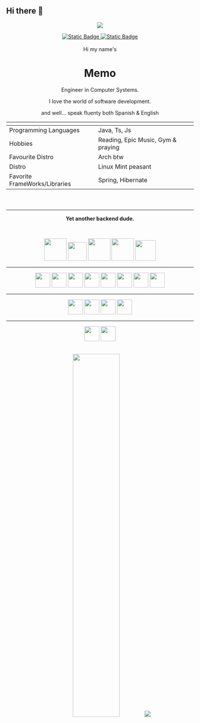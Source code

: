 


## Hi there 👋

<!--
**MemoSainz/MemoSainz** is a ✨ _special_ ✨ repository because its `README.md` (this file) appears on your GitHub profile.

Here are some ideas to get you started:

- 🔭 I’m currently working on ...
- 🌱 I’m currently learning ...
- 👯 I’m looking to collaborate on ...
- 🤔 I’m looking for help with ...
- 💬 Ask me about ...
- 📫 How to reach me: ...
- 😄 Pronouns: ...
- ⚡ Fun fact: ...
-->

<p align="center">

<!-- <img src="https://i.imgur.com/SRKhMEK.png" style="max-height:500px"/> -->
    
    
<img src="https://i.ibb.co/bm51wQQ/Git-Hub-Recovered-6.png" style="max-height:500px"/>
</p>
<div align='center'>
<a target="_blank" href="https://github.com/MemoSainz/Portfolio">
<img alt="Static Badge" src="https://img.shields.io/badge/Portfolio-blue?style=for-the-badge&logo=googlechrome&logoColor=%23f8f8ff&logoSize=auto&label=Memo%27s&labelColor=%23304674&color=%2382C2FF">
</a>
<a target="_blank" href="https://www.youtube.com/@tioalex-px">
<img alt="Static Badge" src="https://img.shields.io/badge/Tech%20Cult-blue?style=for-the-badge&logo=youtube&logoColor=%23f8f8ff&logoSize=30&label=Memo's&labelColor=%23ec8f16&color=%2300a86b">
</a>
<a>
    <!-- Discord:
    <a target="_blank" href="https://discord.gg/---"><img src="https://dcbadge.limes.pink/api/server/---" alt="" /></a> -->
</a>
</div>
<br>
<div align='center'>
    <span>Hi my name's </span> <span><h1>Memo</h1></span>
    <p>Engineer in Computer Systems. </p>
    <p>I love the world of software development.</p>
    <p>and well... speak fluenty both Spanish & English</p>
    <table>
    <thead>
        <tr>
            <th></th>
            <th></th>
        </tr>
    </thead>
    <tbody>
        <tr>
            <td>Programming Languages</td>
            <td>Java, Ts, Js</td>
        </tr>
        <tr>
            <td>Hobbies</td>
            <td>Reading, Epic Music, Gym & praying</td>
        </tr>
        <tr>
            <td>Favourite Distro</td>
            <td>Arch btw</td>
        </tr>
        <tr>
            <td>Distro</td>
            <td>Linux Mint peasant</td>
        </tr>
        <tr>
            <td>Favorite FrameWorks/Libraries</td>
            <td>Spring, Hibernate</td>
        </tr>
    </tbody>
        <thead>
        <tr>
            <th></th>
            <th></th>
        </tr>
    </thead>
</table>

<br>

<hr>
<p> <strong> Yet another backend dude. </strong> </p>

<br>
<p align="center">
<img width="60" src="https://cdn.jsdelivr.net/gh/devicons/devicon@latest/icons/java/java-original.svg" />

<img width="50" src="https://cdn.jsdelivr.net/gh/devicons/devicon@latest/icons/spring/spring-original.svg" />

<img width="60" src="https://cdn.jsdelivr.net/gh/devicons/devicon@latest/icons/hibernate/hibernate-original-wordmark.svg" />

<img width="60" src="https://cdn.jsdelivr.net/gh/devicons/devicon@latest/icons/postgresql/postgresql-plain-wordmark.svg" />
          
<img width="55" src="https://cdn.jsdelivr.net/gh/devicons/devicon@latest/icons/mysql/mysql-original.svg" />
          
<hr>

<img width="40" src="https://cdn.jsdelivr.net/gh/devicons/devicon@latest/icons/maven/maven-original.svg" />
          
<img width="40" src="https://cdn.jsdelivr.net/gh/devicons/devicon@latest/icons/docker/docker-original-wordmark.svg" />
          
<img width="40" src="https://cdn.jsdelivr.net/gh/devicons/devicon@latest/icons/postman/postman-original.svg" />

<!-- <br> -->

<img width="40" src="https://cdn.jsdelivr.net/gh/devicons/devicon@latest/icons/intellij/intellij-original.svg" />
          
<!-- <br> -->

<img width="40" src="https://cdn.jsdelivr.net/gh/devicons/devicon@latest/icons/linux/linux-original.svg" />

<img width="40" src="https://cdn.jsdelivr.net/gh/devicons/devicon@latest/icons/ubuntu/ubuntu-original.svg" />
                    
<img width="40" src="https://cdn.jsdelivr.net/gh/devicons/devicon@latest/icons/windows11/windows11-original.svg" />
          
<img width="40" src="https://cdn.jsdelivr.net/gh/devicons/devicon@latest/icons/git/git-original.svg" />
          
<!-- <img width="40" src="https://cdn.jsdelivr.net/gh/devicons/devicon@latest/icons/bash/bash-original.svg" /> -->

<!-- <img width="40" src="https://cdn.jsdelivr.net/gh/devicons/devicon@latest/icons/powershell/powershell-plain.svg" /> -->

<hr>

<!-- <img width="40" src="https://cdn.jsdelivr.net/gh/devicons/devicon@latest/icons/typescript/typescript-original.svg" /> -->
          
<!-- <img width="40" src="https://cdn.jsdelivr.net/gh/devicons/devicon@latest/icons/javascript/javascript-original.svg" /> -->

<img width="40" src="https://cdn.jsdelivr.net/gh/devicons/devicon@latest/icons/html5/html5-plain-wordmark.svg" />
    
<img width="40" src="https://cdn.jsdelivr.net/gh/devicons/devicon@latest/icons/css3/css3-plain-wordmark.svg" />

<!-- <img width="40" src="https://cdn.jsdelivr.net/gh/devicons/devicon@latest/icons/npm/npm-original-wordmark.svg" /> -->       

<!-- <img width="40" src="https://cdn.jsdelivr.net/gh/devicons/devicon@latest/icons/firebase/firebase-original-wordmark.svg" />  -->

<!-- <img width="40" src="https://cdn.jsdelivr.net/gh/devicons/devicon@latest/icons/railway/railway-original.svg" /> -->

<img width="40" src="https://cdn.jsdelivr.net/gh/devicons/devicon@latest/icons/vscode/vscode-original.svg" />
       
<img width="40" src="https://cdn.jsdelivr.net/gh/devicons/devicon@latest/icons/netlify/netlify-original.svg" />

<hr>

<img width="40" src="https://cdn.jsdelivr.net/gh/devicons/devicon@latest/icons/premierepro/premierepro-original.svg" />
          

<img width="40" src="https://cdn.jsdelivr.net/gh/devicons/devicon@latest/icons/photoshop/photoshop-original.svg" />


          
          
          
  
          

</p>
<br>
          

    
<img height="50%" width="auto" src ="https://github-readme-stats.vercel.app/api/top-langs/?username=memosainz&layout=compact&hide_border=true&theme=darcula&bg_color=00000000&langs_count=6&hide=html">
<img src ="https://github-readme-streak-stats.herokuapp.com?user=memosainz&theme=darcula&hide_border=true&background=FFFFFF00">


</div>


